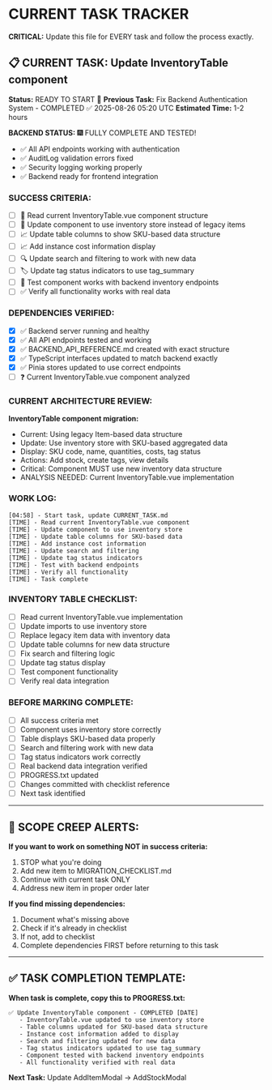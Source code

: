 # CURRENT TASK TRACKER

**CRITICAL:** Update this file for EVERY task and follow the process exactly.

## 📋 CURRENT TASK: Update InventoryTable component

**Status:** READY TO START 🚀
**Previous Task:** Fix Backend Authentication System - COMPLETED ✅ 2025-08-26 05:20 UTC
**Estimated Time:** 1-2 hours

**BACKEND STATUS:** 🎆 FULLY COMPLETE AND TESTED!
- ✅ All API endpoints working with authentication
- ✅ AuditLog validation errors fixed
- ✅ Security logging working properly  
- ✅ Backend ready for frontend integration

### SUCCESS CRITERIA:
- [ ] 📝 Read current InventoryTable.vue component structure
- [ ] 🔄 Update component to use inventory store instead of legacy items
- [ ] 📈 Update table columns to show SKU-based data structure  
- [ ] 📈 Add instance cost information display
- [ ] 🔍 Update search and filtering to work with new data
- [ ] 🏷️ Update tag status indicators to use tag_summary
- [ ] 🚀 Test component works with backend inventory endpoints
- [ ] ✅ Verify all functionality works with real data

### DEPENDENCIES VERIFIED:
- [x] ✅ Backend server running and healthy
- [x] ✅ All API endpoints tested and working
- [x] ✅ BACKEND_API_REFERENCE.md created with exact structure
- [x] ✅ TypeScript interfaces updated to match backend exactly
- [x] ✅ Pinia stores updated to use correct endpoints
- [ ] ❓ Current InventoryTable.vue component analyzed

### CURRENT ARCHITECTURE REVIEW:
**InventoryTable component migration:**
- Current: Using legacy Item-based data structure
- Update: Use inventory store with SKU-based aggregated data
- Display: SKU code, name, quantities, costs, tag status
- Actions: Add stock, create tags, view details
- Critical: Component MUST use new inventory data structure
- ANALYSIS NEEDED: Current InventoryTable.vue implementation

### WORK LOG:
```
[04:58] - Start task, update CURRENT_TASK.md
[TIME] - Read current InventoryTable.vue component
[TIME] - Update component to use inventory store
[TIME] - Update table columns for SKU-based data
[TIME] - Add instance cost information
[TIME] - Update search and filtering
[TIME] - Update tag status indicators
[TIME] - Test with backend endpoints
[TIME] - Verify all functionality
[TIME] - Task complete
```

### INVENTORY TABLE CHECKLIST:
- [ ] Read current InventoryTable.vue implementation
- [ ] Update imports to use inventory store
- [ ] Replace legacy item data with inventory data
- [ ] Update table columns for new data structure
- [ ] Fix search and filtering logic
- [ ] Update tag status display
- [ ] Test component functionality
- [ ] Verify real data integration

### BEFORE MARKING COMPLETE:
- [ ] All success criteria met
- [ ] Component uses inventory store correctly
- [ ] Table displays SKU-based data properly
- [ ] Search and filtering work with new data
- [ ] Tag status indicators work correctly
- [ ] Real backend data integration verified
- [ ] PROGRESS.txt updated
- [ ] Changes committed with checklist reference
- [ ] Next task identified

---

## 🚨 SCOPE CREEP ALERTS:

**If you want to work on something NOT in success criteria:**
1. STOP what you're doing
2. Add new item to MIGRATION_CHECKLIST.md
3. Continue with current task ONLY
4. Address new item in proper order later

**If you find missing dependencies:**
1. Document what's missing above
2. Check if it's already in checklist
3. If not, add to checklist
4. Complete dependencies FIRST before returning to this task

---

## ✅ TASK COMPLETION TEMPLATE:

**When task is complete, copy this to PROGRESS.txt:**

```
✅ Update InventoryTable component - COMPLETED [DATE]
   - InventoryTable.vue updated to use inventory store
   - Table columns updated for SKU-based data structure
   - Instance cost information added to display
   - Search and filtering updated for new data
   - Tag status indicators updated to use tag_summary
   - Component tested with backend inventory endpoints
   - All functionality verified with real data
```

**Next Task:** Update AddItemModal → AddStockModal
